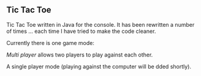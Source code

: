 ## Tic Tac Toe

Tic Tac Toe written in Java for the console. It has been rewritten a number of times ... each time I have tried to make the code cleaner.

Currently there is one game mode:

<em>Multi player</em> allows two players to play against each other.

A single player mode (playing against the computer will be dded shortly).

